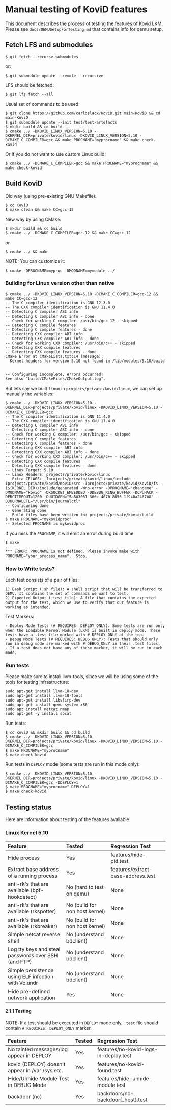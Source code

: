 # Manual testing of KoviD features

This document describes the process of testing the features of Kovid LKM.
Please see `docs/QEMUSetupForTesting.md` that contains info for qemu setup. 

## Fetch LFS and submodules

```
$ git fetch --recurse-submodules
```
or:

```
$ git submodule update --remote --recursive
```

LFS should be fetched:

```
$ git lfs fetch --all
```

Usual set of commands to be used:

```
$ git clone https://github.com/carloslack/KoviD.git main-KoviD && cd main-KoviD
$ git submodule update --init test/test-artefacts
$ mkdir build && cd build
$ cmake ../ -DKOVID_LINUX_VERSION=5.10 -DKERNEL_DIR=private/kovid/linux -DKOVID_LINUX_VERSION=5.10 -DCMAKE_C_COMPILER=gcc && make PROCNAME="myprocname" && make check-kovid
```

Or if you do not want to use custom Linux build:

```
$ cmake ../ -DCMAKE_C_COMPILER=gcc && make PROCNAME="myprocname" && make check-kovid
```

## Build KoviD

Old way (using pre-existing GNU Makefile):
```
$ cd KoviD
$ make clean && make CC=gcc-12
```

New way by using CMake:

```
$ mkdir build && cd build
$ cmake ../ -DCMAKE_C_COMPILER=gcc-12 && make CC=gcc-12
```

or

```
$ cmake ../ && make
```

NOTE: You can customize it:

```
$ cmake -DPROCNAME=myproc -DMODNAME=mymodule ../
```

### Building for Linux version other than native

```
$ cmake ../ -DKOVID_LINUX_VERSION=5.10 -DCMAKE_C_COMPILER=gcc-12 && make CC=gcc-12
-- The C compiler identification is GNU 12.3.0
-- The CXX compiler identification is GNU 11.4.0
-- Detecting C compiler ABI info
-- Detecting C compiler ABI info - done
-- Check for working C compiler: /usr/bin/gcc-12 - skipped
-- Detecting C compile features
-- Detecting C compile features - done
-- Detecting CXX compiler ABI info
-- Detecting CXX compiler ABI info - done
-- Check for working CXX compiler: /usr/bin/c++ - skipped
-- Detecting CXX compile features
-- Detecting CXX compile features - done
CMake Error at CMakeLists.txt:14 (message):
  Kernel headers for version 5.10 not found in /lib/modules/5.10/build


-- Configuring incomplete, errors occurred!
See also "build/CMakeFiles/CMakeOutput.log".
```

But lets say we built `linux` in `projects/private/kovid/linux`, we can set up manually the variables:

```
$ cmake ../ -DKOVID_LINUX_VERSION=5.10 -DKERNEL_DIR=projects/private/kovid/linux -DKOVID_LINUX_VERSION=5.10 -DCMAKE_C_COMPILER=gcc
-- The C compiler identification is GNU 11.4.0
-- The CXX compiler identification is GNU 11.4.0
-- Detecting C compiler ABI info
-- Detecting C compiler ABI info - done
-- Check for working C compiler: /usr/bin/gcc - skipped
-- Detecting C compile features
-- Detecting C compile features - done
-- Detecting CXX compiler ABI info
-- Detecting CXX compiler ABI info - done
-- Check for working CXX compiler: /usr/bin/c++ - skipped
-- Detecting CXX compile features
-- Detecting CXX compile features - done
-- Linux Target: 5.10
-- Linux Headers: projects/private/kovid/linux
-- Extra CFLAGS: -Iprojects/private/kovid/linux/include -Iprojects/private/kovid/KoviD/src -Iprojects/private/kovid/KoviD/fs -I$(KERNEL_DIR)/include/generated -Wno-error -DPROCNAME="changeme" -DMODNAME="kovid" -DKSOCKET_EMBEDDED -DDEBUG_RING_BUFFER -DCPUHACK -DPRCTIMEOUT=1200 -DUUIDGEN="5a803031-366c-4070-8656-1f940a2467b8" -DJOURNALCTL="/usr/bin/journalctl"
-- Configuring done
-- Generating done
-- Build files have been written to: projects/private/kovid/build
$ make PROCNAME="mykovidproc"
-- Selected PROCNAME is mykovidproc
```

If you miss the `PROCNAME`, it will emit an error during build time:

```
$ make
...
*** ERROR: PROCNAME is not defined. Please invoke make with PROCNAME="your_process_name".  Stop.
```

### How to Write tests?

Each test consists of a pair of files:

    1) Bash Script (.sh file): A shell script that will be transferred to QEMU. It contains the set of commands we want to test.
    2) Expected Output (.test file): A file that contains the expected output for the test, which we use to verify that our feature is working as intended.

Test Markers:

    - Deploy Mode Tests (# REQUIRES: DEPLOY_ONLY): Some tests are run only when the Loadable Kernel Module (LKM) is built in deploy mode. These tests have a .test file marked with # DEPLOY_ONLY at the top.
    - Debug Mode Tests (# REQUIRES: DEBUG_ONLY): Tests that should only run in debug mode are marked with # DEBUG_ONLY in their .test files.
    - If a test does not have any of these marker, it will be run in each mode.

### Run tests

Please make sure to install llvm-tools, since we will be using some of the tools for testing infrastructure:

```
sudo apt-get install llvm-18-dev
sudo apt-get install llvm-18-tools
sudo apt-get install libslirp-dev
sudo apt-get install qemu-system-x86
sudo apt install netcat nmap
sudo apt-get -y install socat
```

Run tests:

```
$ cd KoviD && mkdir build && cd build
$ cmake ../ -DKOVID_LINUX_VERSION=5.10 -DKERNEL_DIR=projects/private/kovid/linux -DKOVID_LINUX_VERSION=5.10 -DCMAKE_C_COMPILER=gcc
$ make PROCNAME="myprocname"
$ make check-kovid
```

Run tests in `DEPLOY` mode (some tests are run in this mode only):

```
$ cmake ../ -DKOVID_LINUX_VERSION=5.10 -DKERNEL_DIR=projects/private/kovid/linux -DKOVID_LINUX_VERSION=5.10 -DCMAKE_C_COMPILER=gcc -DDEPLOY=1
$ make PROCNAME="myprocname" DEPLOY=1
$ make check-kovid
```

## Testing status

Here are information about testing of the features available.

### Linux Kernel 5.10

| Feature                                            | Tested                         | Regression Test                    |
| :--------------------------------------------------| :------------------------------| :--------------------------------- |
| Hide process                                       | Yes                            | features/hide-pid.test             |
| Extract base address of a running process          | Yes                            | features/extract-base-address.test |
| anti-rk's that are available (bpf-hookdetect)      | No (hard to test on qemu)      | None                               |
| anti-rk's that are available (rkspotter)           | No (build for non host kernel) | None                               |
| anti-rk's that are available (rkbreaker)           | No (build for non host kernel) | None                               |
| Simple netcat reverse shell                        | No (understand bdclient)       | None                               |
| Log tty keys and steal passwords over SSH (and FTP)| No (understand bdclient)       | None                               |
| Simple persistence using ELF infection with Volundr| No (understand bdclient)       | None                               |
| Hide pre-defined network application               | Yes                            | None                               |

#### 2.1.1 Testing

NOTE: If a test should be executed in `DEPLOY` mode only, `.test` file should contain `# REQUIRES: DEPLOY_ONLY` marker.

| Feature                                            | Tested                         | Regression Test                       |
| :--------------------------------------------------| :------------------------------| :------------------------------------ |
| No tainted messages/log appear in DEPLOY           | Yes                            | features/no-kovid-logs-in-deploy.test |
| kovid (DEPLOY) doesn't appear in /var /sys etc.    | Yes                            | features/no-kovid-found.test          |
| Hide/Unhide Module Test in DEBUG Mode              | Yes                            | features/hide-unhide-module.test      |
| backdoor (nc)                                      | Yes                            | backdoors/nc-backdoor{_host}.test     |
